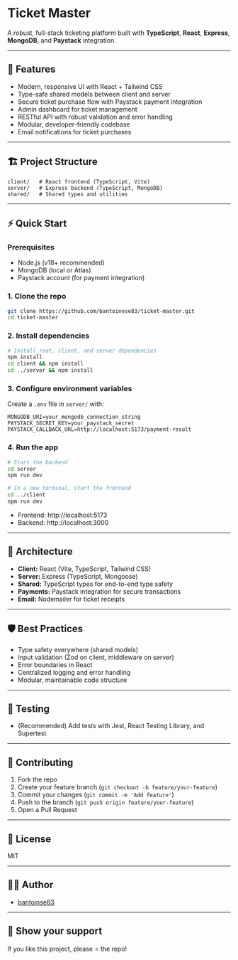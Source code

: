 # Ticket Master

A robust, full-stack ticketing platform built with **TypeScript**, **React**, **Express**, **MongoDB**, and **Paystack** integration.

---

## 🚀 Features
- Modern, responsive UI with React + Tailwind CSS
- Type-safe shared models between client and server
- Secure ticket purchase flow with Paystack payment integration
- Admin dashboard for ticket management
- RESTful API with robust validation and error handling
- Modular, developer-friendly codebase
- Email notifications for ticket purchases

---

## 🏗️ Project Structure

```
client/   # React frontend (TypeScript, Vite)
server/   # Express backend (TypeScript, MongoDB)
shared/   # Shared types and utilities
```

---

## ⚡ Quick Start

### Prerequisites
- Node.js (v18+ recommended)
- MongoDB (local or Atlas)
- Paystack account (for payment integration)

### 1. Clone the repo
```bash
git clone https://github.com/bantoinese83/ticket-master.git
cd ticket-master
```

### 2. Install dependencies
```bash
# Install root, client, and server dependencies
npm install
cd client && npm install
cd ../server && npm install
```

### 3. Configure environment variables
Create a `.env` file in `server/` with:
```
MONGODB_URI=your_mongodb_connection_string
PAYSTACK_SECRET_KEY=your_paystack_secret
PAYSTACK_CALLBACK_URL=http://localhost:5173/payment-result
```

### 4. Run the app
```bash
# Start the backend
cd server
npm run dev

# In a new terminal, start the frontend
cd ../client
npm run dev
```

- Frontend: http://localhost:5173
- Backend: http://localhost:3000

---

## 🧩 Architecture
- **Client:** React (Vite, TypeScript, Tailwind CSS)
- **Server:** Express (TypeScript, Mongoose)
- **Shared:** TypeScript types for end-to-end type safety
- **Payments:** Paystack integration for secure transactions
- **Email:** Nodemailer for ticket receipts

---

## 🛡️ Best Practices
- Type safety everywhere (shared models)
- Input validation (Zod on client, middleware on server)
- Error boundaries in React
- Centralized logging and error handling
- Modular, maintainable code structure

---

## 🧪 Testing
- (Recommended) Add tests with Jest, React Testing Library, and Supertest

---

## 🤝 Contributing
1. Fork the repo
2. Create your feature branch (`git checkout -b feature/your-feature`)
3. Commit your changes (`git commit -m 'Add feature'`)
4. Push to the branch (`git push origin feature/your-feature`)
5. Open a Pull Request

---

## 📄 License
MIT

---

## 🙋‍♂️ Author
- [bantoinse83](https://github.com/bantoinse83)

---

## 🌟 Show your support
If you like this project, please ⭐️ the repo! 